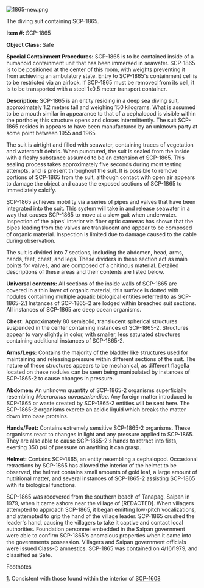 ![1865-new.png](http://scp-wiki.wdfiles.com/local--files/scp-1865/1865-new.png)

The diving suit containing SCP-1865.

**Item #:** SCP-1865

**Object Class:** Safe

**Special Containment Procedures:** SCP-1865 is to be contained inside of a humanoid containment unit that has been immersed in seawater. SCP-1865 is to be positioned at the center of this room, with weights preventing it from achieving an ambulatory state. Entry to SCP-1865's containment cell is to be restricted via an airlock. If SCP-1865 must be removed from its cell, it is to be transported with a steel 1x0.5 meter transport container.

**Description:** SCP-1865 is an entity residing in a deep sea diving suit, approximately 1.2 meters tall and weighing 150 kilograms. What is assumed to be a mouth similar in appearance to that of a cephalopod is visible within the porthole; this structure opens and closes intermittently. The suit SCP-1865 resides in appears to have been manufactured by an unknown party at some point between 1955 and 1965.

The suit is airtight and filled with seawater, containing traces of vegetation and watercraft debris. When punctured, the suit is sealed from the inside with a fleshy substance assumed to be an extension of SCP-1865. This sealing process takes approximately five seconds during most testing attempts, and is present throughout the suit. It is possible to remove portions of SCP-1865 from the suit, although contact with open air appears to damage the object and cause the exposed sections of SCP-1865 to immediately calcify.

SCP-1865 achieves mobility via a series of pipes and valves that have been integrated into the suit. This system will take in and release seawater in a way that causes SCP-1865 to move at a slow gait when underwater. Inspection of the pipes' interior via fiber optic cameras has shown that the pipes leading from the valves are translucent and appear to be composed of organic material. Inspection is limited due to damage caused to the cable during observation.

The suit is divided into 7 sections, including the abdomen, head, arms, hands, feet, chest, and legs. These dividers in these section act as main points for valves, and are composed of a chitinous material. Detailed descriptions of these areas and their contents are listed below.

**Universal contents:** All sections of the inside walls of SCP-1865 are covered in a thin layer of organic material, this surface is dotted with nodules containing multiple aquatic biological entities referred to as SCP-1865-2.[1](javascript:;) Instances of SCP-1865-2 are lodged within breached suit sections. All instances of SCP-1865 are deep ocean organisms.

**Chest:** Approximately 80 semisolid, translucent spherical structures suspended in the center containing instances of SCP-1865-2. Structures appear to vary slightly in color, with smaller, less saturated structures containing additional instances of SCP-1865-2.

**Arms/Legs:** Contains the majority of the bladder like structures used for maintaining and releasing pressure within different sections of the suit. The nature of these structures appears to be mechanical, as different flagella located on these nodules can be seen being manipulated by instances of SCP-1865-2 to cause changes in pressure.

**Abdomen:** An unknown quantity of SCP-1865-2 organisms superficially resembling _Macruronus novaezelandiae_. Any foreign matter introduced to SCP-1865 or waste created by SCP-1865-2 entities will be sent here. The SCP-1865-2 organisms excrete an acidic liquid which breaks the matter down into base proteins.

**Hands/Feet:** Contains extremely sensitive SCP-1865-2 organisms. These organisms react to changes in light and any pressure applied to SCP-1865. They are also able to cause SCP-1865-2's hands to retract into fists, exerting 350 psi of pressure on anything it can grasp.

**Helmet:** Contains SCP-1865, an entity resembling a cephalopod. Occasional retractions by SCP-1865 has allowed the interior of the helmet to be observed, the helmet contains small amounts of gold leaf, a large amount of nutritional matter, and several instances of SCP-1865-2 assisting SCP-1865 with its biological functions.

SCP-1865 was recovered from the southern beach of Tanapag, Saipan in 1979, when it came ashore near the village of \[REDACTED\]. When villagers attempted to approach SCP-1865, it began emitting low-pitch vocalizations, and attempted to grip the hand of the village leader. SCP-1865 crushed the leader's hand, causing the villagers to take it captive and contact local authorities. Foundation personnel embedded in the Saipan government were able to confirm SCP-1865's anomalous properties when it came into the governments possession. Villagers and Saipan government officials were issued Class-C amnestics. SCP-1865 was contained on 4/16/1979, and classified as Safe.

Footnotes

[1](javascript:;). Consistent with those found within the interior of [SCP-1608](/scp-1608)